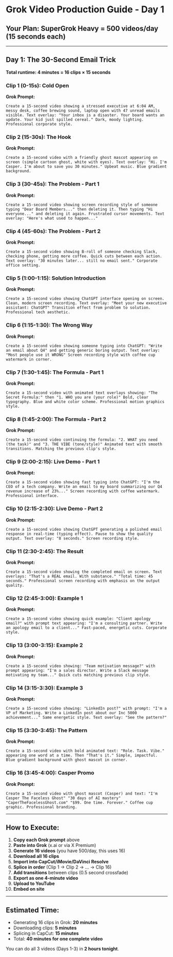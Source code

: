 # Grok Video Production Guide - Day 1

## Your Plan: SuperGrok Heavy = 500 videos/day (15 seconds each)

---

## Day 1: The 30-Second Email Trick
**Total runtime: 4 minutes = 16 clips × 15 seconds**

### Clip 1 (0-15s): Cold Open
**Grok Prompt:**
```
Create a 15-second video showing a stressed executive at 6:04 AM, messy desk, coffee brewing sound, laptop open with 47 unread emails visible. Text overlay: "Your inbox is a disaster. Your board wants an update. Your kid just spilled cereal." Dark, moody lighting. Professional corporate style.
```

### Clip 2 (15-30s): The Hook
**Grok Prompt:**
```
Create a 15-second video with a friendly ghost mascot appearing on screen (simple cartoon ghost, white with eyes). Text overlay: "Hi. I'm Casper. I'm about to save you 30 minutes." Upbeat music. Blue gradient background.
```

### Clip 3 (30-45s): The Problem - Part 1
**Grok Prompt:**
```
Create a 15-second video showing screen recording style of someone typing "Dear Board Members..." then deleting it. Then typing "Hi everyone..." and deleting it again. Frustrated cursor movements. Text overlay: "Here's what used to happen..."
```

### Clip 4 (45-60s): The Problem - Part 2
**Grok Prompt:**
```
Create a 15-second video showing B-roll of someone checking Slack, checking phone, getting more coffee. Quick cuts between each action. Text overlay: "30 minutes later... still no email sent." Corporate office setting.
```

### Clip 5 (1:00-1:15): Solution Introduction
**Grok Prompt:**
```
Create a 15-second video showing ChatGPT interface opening on screen. Clean, modern screen recording. Text overlay: "Meet your new executive assistant: ChatGPT" Transition effect from problem to solution. Professional tech aesthetic.
```

### Clip 6 (1:15-1:30): The Wrong Way
**Grok Prompt:**
```
Create a 15-second video showing someone typing into ChatGPT: "Write an email about Q4" and getting generic boring output. Text overlay: "Most people use it WRONG" Screen recording style with coffee cup watermark in corner.
```

### Clip 7 (1:30-1:45): The Formula - Part 1
**Grok Prompt:**
```
Create a 15-second video with animated text overlays showing: "The Secret Formula:" then "1. WHO you are (your role)" Bold, clear typography. Blue and white color scheme. Professional motion graphics style.
```

### Clip 8 (1:45-2:00): The Formula - Part 2
**Grok Prompt:**
```
Create a 15-second video continuing the formula: "2. WHAT you need (the task)" and "3. THE VIBE (tone/style)" Animated text with smooth transitions. Matching the previous clip's style.
```

### Clip 9 (2:00-2:15): Live Demo - Part 1
**Grok Prompt:**
```
Create a 15-second video showing fast typing into ChatGPT: "I'm the CEO of a tech company. Write an email to my board summarizing our Q4 revenue increase of 23%..." Screen recording with coffee watermark. Professional interface.
```

### Clip 10 (2:15-2:30): Live Demo - Part 2
**Grok Prompt:**
```
Create a 15-second video showing ChatGPT generating a polished email response in real-time (typing effect). Pause to show the quality output. Text overlay: "8 seconds." Screen recording style.
```

### Clip 11 (2:30-2:45): The Result
**Grok Prompt:**
```
Create a 15-second video showing the completed email on screen. Text overlays: "That's a REAL email. With substance." "Total time: 45 seconds." Professional screen recording with emphasis on the output quality.
```

### Clip 12 (2:45-3:00): Example 1
**Grok Prompt:**
```
Create a 15-second video showing quick example: "Client apology email?" with prompt text appearing: "I'm a consulting partner. Write an apology email to a client..." Fast-paced, energetic cuts. Corporate style.
```

### Clip 13 (3:00-3:15): Example 2
**Grok Prompt:**
```
Create a 15-second video showing: "Team motivation message?" with prompt appearing: "I'm a sales director. Write a Slack message motivating my team..." Quick cuts matching previous clip style.
```

### Clip 14 (3:15-3:30): Example 3
**Grok Prompt:**
```
Create a 15-second video showing: "LinkedIn post?" with prompt: "I'm a VP of Marketing. Write a LinkedIn post about our Inc 5000 achievement..." Same energetic style. Text overlay: "See the pattern?"
```

### Clip 15 (3:30-3:45): The Pattern
**Grok Prompt:**
```
Create a 15-second video with bold animated text: "Role. Task. Vibe." appearing one word at a time. Then "That's it." Simple, impactful. Blue gradient background with ghost mascot in corner.
```

### Clip 16 (3:45-4:00): Casper Promo
**Grok Prompt:**
```
Create a 15-second video with ghost mascot (Casper) and text: "I'm Casper The Faceless Ghost" "30 days of AI mastery" "CaperTheFacelessGhost.com" "$99. One time. Forever." Coffee cup graphic. Professional branding.
```

---

## How to Execute:

1. **Copy each Grok prompt** above
2. **Paste into Grok** (x.ai or via X Premium)
3. **Generate 16 videos** (you have 500/day, this uses 16)
4. **Download all 16 clips**
5. **Import into CapCut/iMovie/DaVinci Resolve**
6. **Splice in order** (Clip 1 → Clip 2 → ... → Clip 16)
7. **Add transitions** between clips (0.5 second crossfade)
8. **Export as one 4-minute video**
9. **Upload to YouTube**
10. **Embed on site**

---

## Estimated Time:
- Generating 16 clips in Grok: **20 minutes**
- Downloading clips: **5 minutes**
- Splicing in CapCut: **15 minutes**
- Total: **40 minutes for one complete video**

You can do all 3 videos (Days 1-3) in **2 hours tonight**.
